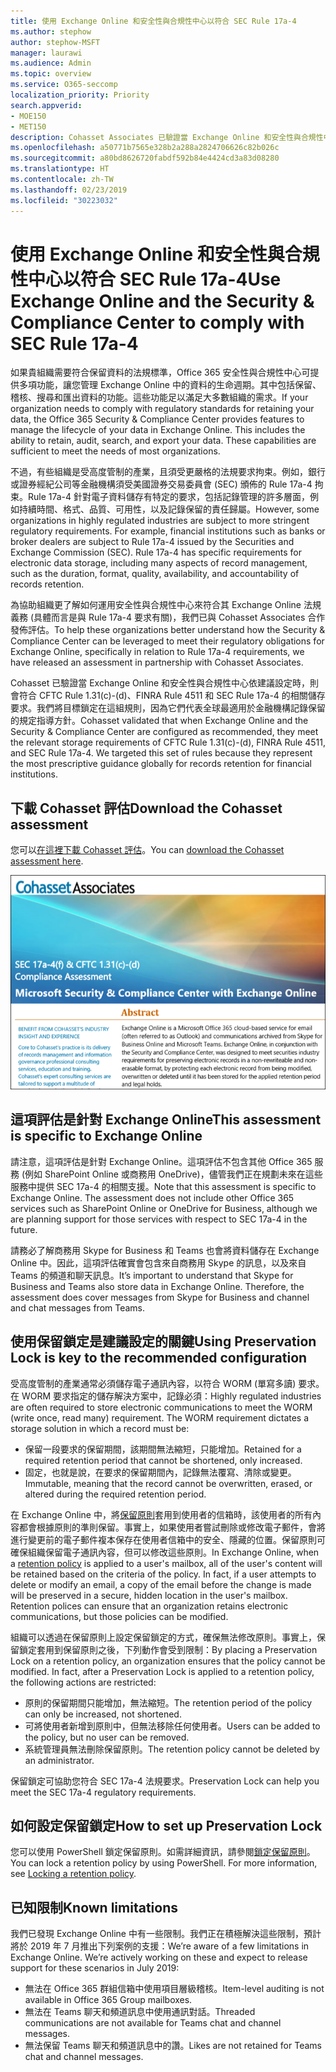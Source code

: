 ```yaml
---
title: 使用 Exchange Online 和安全性與合規性中心以符合 SEC Rule 17a-4
ms.author: stephow
author: stephow-MSFT
manager: laurawi
ms.audience: Admin
ms.topic: overview
ms.service: O365-seccomp
localization_priority: Priority
search.appverid:
- MOE150
- MET150
description: Cohasset Associates 已驗證當 Exchange Online 和安全性與合規性中心依建議設定時，則會符合 CFTC Rule 1.31(c)-(d)、FINRA Rule 4511 和 SEC Rule 17a-4 的相關儲存要求。您可以下載評估。
ms.openlocfilehash: a50771b7565e328b2a288a2824706626c82b026c
ms.sourcegitcommit: a80bd8626720fabdf592b84e4424cd3a83d08280
ms.translationtype: HT
ms.contentlocale: zh-TW
ms.lasthandoff: 02/23/2019
ms.locfileid: "30223032"
---
```

# <a name="use-exchange-online-and-the-security--compliance-center-to-comply-with-sec-rule-17a-4"></a><span data-ttu-id="b6797-104">使用 Exchange Online 和安全性與合規性中心以符合 SEC Rule 17a-4</span><span class="sxs-lookup"><span data-stu-id="b6797-104">Use Exchange Online and the Security & Compliance Center to comply with SEC Rule 17a-4</span></span>

<span data-ttu-id="b6797-p102">如果貴組織需要符合保留資料的法規標準，Office 365 安全性與合規性中心可提供多項功能，讓您管理 Exchange Online 中的資料的生命週期。其中包括保留、稽核、搜尋和匯出資料的功能。這些功能足以滿足大多數組織的需求。</span><span class="sxs-lookup"><span data-stu-id="b6797-p102">If your organization needs to comply with regulatory standards for retaining your data, the Office 365 Security & Compliance Center provides features to manage the lifecycle of your data in Exchange Online. This includes the ability to retain, audit, search, and export your data. These capabilities are sufficient to meet the needs of most organizations.</span></span>

<span data-ttu-id="b6797-p103">不過，有些組織是受高度管制的產業，且須受更嚴格的法規要求拘束。例如，銀行或證券經紀公司等金融機構須受美國證券交易委員會 (SEC) 頒佈的 Rule 17a-4 拘束。Rule 17a-4 針對電子資料儲存有特定的要求，包括記錄管理的許多層面，例如持續時間、格式、品質、可用性，以及記錄保留的責任歸屬。</span><span class="sxs-lookup"><span data-stu-id="b6797-p103">However, some organizations in highly regulated industries are subject to more stringent regulatory requirements. For example, financial institutions such as banks or broker dealers are subject to Rule 17a-4 issued by the Securities and Exchange Commission (SEC). Rule 17a-4 has specific requirements for electronic data storage, including many aspects of record management, such as the duration, format, quality, availability, and accountability of records retention.</span></span>

<span data-ttu-id="b6797-111">為協助組織更了解如何運用安全性與合規性中心來符合其 Exchange Online 法規義務 (具體而言是與 Rule 17a-4 要求有關)，我們已與 Cohasset Associates 合作發佈評估。</span><span class="sxs-lookup"><span data-stu-id="b6797-111">To help these organizations better understand how the Security & Compliance Center can be leveraged to meet their regulatory obligations for Exchange Online, specifically in relation to Rule 17a-4 requirements, we have released an assessment in partnership with Cohasset Associates.</span></span>

<span data-ttu-id="b6797-p104">Cohasset 已驗證當 Exchange Online 和安全性與合規性中心依建議設定時，則會符合 CFTC Rule 1.31(c)-(d)、FINRA Rule 4511 和 SEC Rule 17a-4 的相關儲存要求。我們將目標鎖定在這組規則，因為它們代表全球最適用於金融機構記錄保留的規定指導方針。</span><span class="sxs-lookup"><span data-stu-id="b6797-p104">Cohasset validated that when Exchange Online and the Security & Compliance Center are configured as recommended, they meet the relevant storage requirements of CFTC Rule 1.31(c)-(d), FINRA Rule 4511, and SEC Rule 17a-4.  We targeted this set of rules because they represent the most prescriptive guidance globally for records retention for financial institutions.</span></span>

## <a name="download-the-cohasset-assessment"></a><span data-ttu-id="b6797-114">下載 Cohasset 評估</span><span class="sxs-lookup"><span data-stu-id="b6797-114">Download the Cohasset assessment</span></span>

<span data-ttu-id="b6797-115">您可以[在這裡下載 Cohasset 評估](https://servicetrust.microsoft.com/ViewPage/TrustDocuments?command=Download&downloadType=Document&downloadId=9fa8349d-a0c9-47d9-93ad-472aa0fa44ec&docTab=6d000410-c9e9-11e7-9a91-892aae8839ad_FAQ_and_White_Papers)。</span><span class="sxs-lookup"><span data-stu-id="b6797-115">You can [download the Cohasset assessment here](https://servicetrust.microsoft.com/ViewPage/TrustDocuments?command=Download&downloadType=Document&downloadId=9fa8349d-a0c9-47d9-93ad-472aa0fa44ec&docTab=6d000410-c9e9-11e7-9a91-892aae8839ad_FAQ_and_White_Papers).</span></span>

![Cohasset Associates 的可下載評估標題頁面](media/cohasset-associates-assessment.png)

## <a name="this-assessment-is-specific-to-exchange-online"></a><span data-ttu-id="b6797-117">這項評估是針對 Exchange Online</span><span class="sxs-lookup"><span data-stu-id="b6797-117">This assessment is specific to Exchange Online</span></span>

<span data-ttu-id="b6797-p105">請注意，這項評估是針對 Exchange Online。這項評估不包含其他 Office 365 服務 (例如 SharePoint Online 或商務用 OneDrive)，儘管我們正在規劃未來在這些服務中提供 SEC 17a-4 的相關支援。</span><span class="sxs-lookup"><span data-stu-id="b6797-p105">Note that this assessment is specific to Exchange Online. The assessment does not include other Office 365 services such as SharePoint Online or OneDrive for Business, although we are planning support for those services with respect to SEC 17a-4 in the future.</span></span>

<span data-ttu-id="b6797-p106">請務必了解商務用 Skype for Business 和 Teams 也會將資料儲存在 Exchange Online 中。因此，這項評估確實會包含來自商務用 Skype 的訊息，以及來自 Teams 的頻道和聊天訊息。</span><span class="sxs-lookup"><span data-stu-id="b6797-p106">It’s important to understand that Skype for Business and Teams also store data in Exchange Online.  Therefore, the assessment does cover messages from Skype for Business and channel and chat messages from Teams.</span></span>

## <a name="using-preservation-lock-is-key-to-the-recommended-configuration"></a><span data-ttu-id="b6797-122">使用保留鎖定是建議設定的關鍵</span><span class="sxs-lookup"><span data-stu-id="b6797-122">Using Preservation Lock is key to the recommended configuration</span></span>

<span data-ttu-id="b6797-p107">受高度管制的產業通常必須儲存電子通訊內容，以符合 WORM (單寫多讀) 要求。在 WORM 要求指定的儲存解決方案中，記錄必須：</span><span class="sxs-lookup"><span data-stu-id="b6797-p107">Highly regulated industries are often required to store electronic communications to meet the WORM (write once, read many) requirement. The WORM requirement dictates a storage solution in which a record must be:</span></span>

- <span data-ttu-id="b6797-125">保留一段要求的保留期間，該期間無法縮短，只能增加。</span><span class="sxs-lookup"><span data-stu-id="b6797-125">Retained for a required retention period that cannot be shortened, only increased.</span></span>
- <span data-ttu-id="b6797-126">固定，也就是說，在要求的保留期間內，記錄無法覆寫、清除或變更。</span><span class="sxs-lookup"><span data-stu-id="b6797-126">Immutable, meaning that the record cannot be overwritten, erased, or altered during the required retention period.</span></span>

<span data-ttu-id="b6797-p108">在 Exchange Online 中，將[保留原則](retention-policies.md)套用到使用者的信箱時，該使用者的所有內容都會根據原則的準則保留。事實上，如果使用者嘗試刪除或修改電子郵件，會將進行變更前的電子郵件複本保存在使用者信箱中的安全、隱藏的位置。保留原則可確保組織保留電子通訊內容，但可以修改這些原則。</span><span class="sxs-lookup"><span data-stu-id="b6797-p108">In Exchange Online, when a [retention policy](retention-policies.md) is applied to a user's mailbox, all of the user's content will be retained based on the criteria of the policy. In fact, if a user attempts to delete or modify an email, a copy of the email before the change is made will be preserved in a secure, hidden location in the user's mailbox. Retention polices can ensure that an organization retains electronic communications, but those policies can be modified.</span></span>

<span data-ttu-id="b6797-p109">組織可以透過在保留原則上設定保留鎖定的方式，確保無法修改原則。事實上，保留鎖定套用到保留原則之後，下列動作會受到限制：</span><span class="sxs-lookup"><span data-stu-id="b6797-p109">By placing a Preservation Lock on a retention policy, an organization ensures that the policy cannot be modified. In fact, after a Preservation Lock is applied to a retention policy, the following actions are restricted:</span></span>

- <span data-ttu-id="b6797-132">原則的保留期間只能增加，無法縮短。</span><span class="sxs-lookup"><span data-stu-id="b6797-132">The retention period of the policy can only be increased, not shortened.</span></span>
- <span data-ttu-id="b6797-133">可將使用者新增到原則中，但無法移除任何使用者。</span><span class="sxs-lookup"><span data-stu-id="b6797-133">Users can be added to the policy, but no user can be removed.</span></span>
- <span data-ttu-id="b6797-134">系統管理員無法刪除保留原則。</span><span class="sxs-lookup"><span data-stu-id="b6797-134">The retention policy cannot be deleted by an administrator.</span></span>

<span data-ttu-id="b6797-135">保留鎖定可協助您符合 SEC 17a-4 法規要求。</span><span class="sxs-lookup"><span data-stu-id="b6797-135">Preservation Lock can help you meet the SEC 17a-4 regulatory requirements.</span></span>

## <a name="how-to-set-up-preservation-lock"></a><span data-ttu-id="b6797-136">如何設定保留鎖定</span><span class="sxs-lookup"><span data-stu-id="b6797-136">How to set up Preservation Lock</span></span>

<span data-ttu-id="b6797-p110">您可以使用 PowerShell 鎖定保留原則。如需詳細資訊，請參閱[鎖定保留原則](retention-policies.md#locking-a-retention-policy)。</span><span class="sxs-lookup"><span data-stu-id="b6797-p110">You can lock a retention policy by using PowerShell. For more information, see [Locking a retention policy](retention-policies.md#locking-a-retention-policy).</span></span>

## <a name="known-limitations"></a><span data-ttu-id="b6797-139">已知限制</span><span class="sxs-lookup"><span data-stu-id="b6797-139">Known limitations</span></span>

<span data-ttu-id="b6797-p111">我們已發現 Exchange Online 中有一些限制。我們正在積極解決這些限制，預計將於 2019 年 7 月推出下列案例的支援：</span><span class="sxs-lookup"><span data-stu-id="b6797-p111">We’re aware of a few limitations in Exchange Online. We’re actively working on these and expect to release support for these scenarios in July 2019:</span></span>

- <span data-ttu-id="b6797-142">無法在 Office 365 群組信箱中使用項目層級稽核。</span><span class="sxs-lookup"><span data-stu-id="b6797-142">Item-level auditing is not available in Office 365 Group mailboxes.</span></span>
- <span data-ttu-id="b6797-143">無法在 Teams 聊天和頻道訊息中使用通訊對話。</span><span class="sxs-lookup"><span data-stu-id="b6797-143">Threaded communications are not available for Teams chat and channel messages.</span></span>
- <span data-ttu-id="b6797-144">無法保留 Teams 聊天和頻道訊息中的讚。</span><span class="sxs-lookup"><span data-stu-id="b6797-144">Likes are not retained for Teams chat and channel messages.</span></span>
